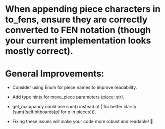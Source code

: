# When appending piece characters in to_fens, ensure they are correctly converted to FEN notation (though your current implementation looks mostly correct).

# General Improvements:
- Consider using Enum for piece names to improve readability.

- Add type hints for move_piece parameters (piece: str).

- get_occupancy could use sum() instead of | for better clarity (sum([self.bitboards[p] for p in pieces])).

- Fixing these issues will make your code more robust and readable! 🚀